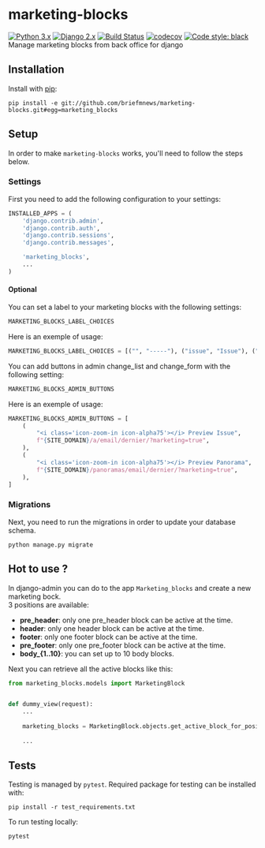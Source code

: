 
# marketing-blocks
[![Python 3.x](https://img.shields.io/badge/python-3.7-blue.svg)](https://www.python.org/downloads/release/python-377/) 
[![Django 2.x](https://img.shields.io/badge/django-2.x-blue.svg)](https://docs.djangoproject.com/en/2.11/)
[![Build Status](https://travis-ci.org/briefmnews/marketing-blocks.svg?branch=master)](https://travis-ci.org/briefmnews/marketing-blocks)
[![codecov](https://codecov.io/gh/briefmnews/marketing-blocks/branch/master/graph/badge.svg)](https://codecov.io/gh/briefmnews/marketing-blocks)
[![Code style: black](https://img.shields.io/badge/code%20style-black-000000.svg)](https://github.com/python/black)  
Manage marketing blocks from back office for django

## Installation
Install with [pip](https://pip.pypa.io/en/stable/):
```shell
pip install -e git://github.com/briefmnews/marketing-blocks.git#egg=marketing_blocks
```

## Setup
In order to make `marketing-blocks` works, you'll need to follow the steps below.

### Settings
First you need to add the following configuration to your settings:
```python
INSTALLED_APPS = (
    'django.contrib.admin',
    'django.contrib.auth',
    'django.contrib.sessions',
    'django.contrib.messages',

    'marketing_blocks',
    ...
)
```
#### Optional
You can set a label to your marketing blocks with the following settings:
```python
MARKETING_BLOCKS_LABEL_CHOICES
```

Here is an exemple of usage:
```python
MARKETING_BLOCKS_LABEL_CHOICES = [("", "-----"), ("issue", "Issue"), ("panorama", "Panorama")]
```

You can add buttons in admin change_list and change_form with the following setting:
```python
MARKETING_BLOCKS_ADMIN_BUTTONS
```

Here is an exemple of usage:
```python
MARKETING_BLOCKS_ADMIN_BUTTONS = [
    (
        "<i class='icon-zoom-in icon-alpha75'></i> Preview Issue",
        f"{SITE_DOMAIN}/a/email/dernier/?marketing=true",
    ),
    (
        "<i class='icon-zoom-in icon-alpha75'></i> Preview Panorama",
        f"{SITE_DOMAIN}/panoramas/email/dernier/?marketing=true",
    ),
]
```

### Migrations
Next, you need to run the migrations in order to update your database schema.
```shell
python manage.py migrate
```

## Hot to use ?
In django-admin you can do to the app `Marketing_blocks` and create a new marketing bock.\
3 positions are available:
* **pre_header**: only one pre_header block can be active at the time.
* **header**: only one header block can be active at the time.
* **footer**: only one footer block can be active at the time.
* **pre_footer**: only one pre_footer block can be active at the time.
* **body_{1..10}**: you can set up to 10 body blocks.

Next you can retrieve all the active blocks like this:
```python
from marketing_blocks.models import MarketingBlock


def dummy_view(request):
    ...
    
    marketing_blocks = MarketingBlock.objects.get_active_block_for_position_and_label("mailchimp", label="issue")
    
    ...
```

## Tests
Testing is managed by `pytest`. Required package for testing can be installed with:
```shell
pip install -r test_requirements.txt
```
To run testing locally:
```shell
pytest
```

